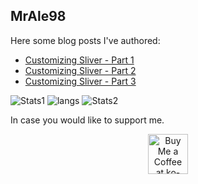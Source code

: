 ## MrAle98

Here some blog posts I've authored:
* [Customizing Sliver - Part 1](https://security.humanativaspa.it/customizing-sliver-part-1/)
* [Customizing Sliver - Part 2](https://security.humanativaspa.it/customizing-sliver-part-2/)
* [Customizing Sliver - Part 3](https://security.humanativaspa.it/customizing-sliver-part-3/)

![Stats1](https://github-readme-stats-five-mauve-43.vercel.app/api?username=MrAle98&theme=dark&show_icons=true&hide_border=true&count_private=true&include_all_commits=true)
![langs](https://github-readme-stats-five-mauve-43.vercel.app/api/top-langs?username=MrAle98&theme=dark&show_icons=true&hide_border=true&size_weight=0.5&count_weight=0.5&layout=compact&langs_count=10)
![Stats2](https://github-readme-streak-stats.herokuapp.com/?user=MrAle98&theme=dark&hide_border=true)

In case you would like to support me.

<div align="center">
<a href='https://ko-fi.com/mrale98' target='_blank'><img height='64' style='border:0px;height:64px;' src='https://storage.ko-fi.com/cdn/kofi1.png?v=3' border='0' alt='Buy Me a Coffee at ko-fi.com' /></a>
</div>


<!--
**MrAle98/MrAle98** is a ✨ _special_ ✨ repository because its `README.md` (this file) appears on your GitHub profile.

Here are some ideas to get you started:

- 🔭 I’m currently working on ...
- 🌱 I’m currently learning ...
- 👯 I’m looking to collaborate on ...
- 🤔 I’m looking for help with ...
- 💬 Ask me about ...
- 📫 How to reach me: ...
- 😄 Pronouns: ...
- ⚡ Fun fact: ...
-->


